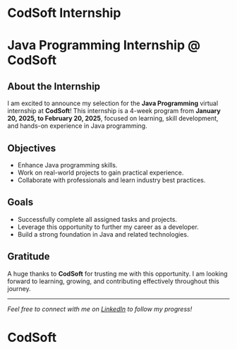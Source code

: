 # CodSoft Internship

# Java Programming Internship @ CodSoft

## About the Internship
I am excited to announce my selection for the **Java Programming** virtual internship at **CodSoft**! This internship is a 4-week program from **January 20, 2025, to February 20, 2025**, focused on learning, skill development, and hands-on experience in Java programming.

## Objectives
- Enhance Java programming skills.
- Work on real-world projects to gain practical experience.
- Collaborate with professionals and learn industry best practices.

## Goals
- Successfully complete all assigned tasks and projects.
- Leverage this opportunity to further my career as a developer.
- Build a strong foundation in Java and related technologies.

## Gratitude
A huge thanks to **CodSoft** for trusting me with this opportunity. I am looking forward to learning, growing, and contributing effectively throughout this journey.

---

*Feel free to connect with me on [LinkedIn](https://www.linkedin.com/in/subhashis01/) to follow my progress!*
# CodSoft
